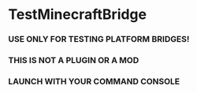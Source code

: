 # TestMinecraftBridge

### USE ONLY FOR TESTING PLATFORM BRIDGES!
### THIS IS NOT A PLUGIN OR A MOD
### LAUNCH WITH YOUR COMMAND CONSOLE